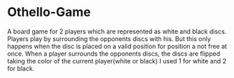 # Othello-Game
A board game for 2 players which are represented as white and black discs.
Players play by surrounding the opponents discs with his.
But this only happens when the disc is placed on a valid position  for position a not free at once.
When a player surrounds the opponents discs, the discs are flipped taking the color of the current player(white or black)
I used 1 for white and 2 for black.
